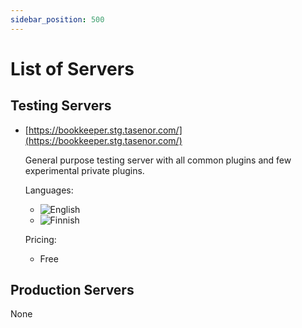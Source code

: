 ```yaml
---
sidebar_position: 500
---
```


# List of Servers

## Testing Servers

* [https://bookkeeper.stg.tasenor.com/](https://bookkeeper.stg.tasenor.com/)

  General purpose testing server with all common plugins and few experimental private plugins.

  Languages:
  * ![English](/Flag_of_the_United_Kingdom.png)
  * ![Finnish](/Flag_of_Finland.png)

  Pricing:
  * Free


## Production Servers

None
